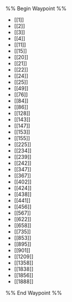 %% Begin Waypoint %%
- [[1]]
- [[2]]
- [[3]]
- [[4]]
- [[11]]
- [[15]]
- [[20]]
- [[21]]
- [[22]]
- [[24]]
- [[25]]
- [[49]]
- [[76]]
- [[84]]
- [[86]]
- [[128]]
- [[143]]
- [[147]]
- [[153]]
- [[155]]
- [[225]]
- [[234]]
- [[239]]
- [[242]]
- [[347]]
- [[367]]
- [[402]]
- [[424]]
- [[438]]
- [[441]]
- [[456]]
- [[567]]
- [[622]]
- [[658]]
- [[735]]
- [[853]]
- [[895]]
- [[901]]
- [[1209]]
- [[1358]]
- [[1838]]
- [[1856]]
- [[1888]]

%% End Waypoint %%